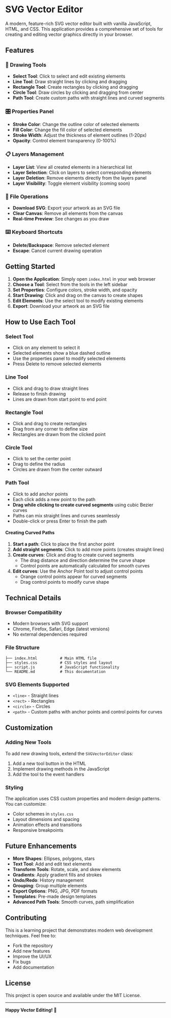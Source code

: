# SVG Vector Editor

A modern, feature-rich SVG vector editor built with vanilla JavaScript, HTML, and CSS. This application provides a comprehensive set of tools for creating and editing vector graphics directly in your browser.

## Features

### 🎨 Drawing Tools
- **Select Tool**: Click to select and edit existing elements
- **Line Tool**: Draw straight lines by clicking and dragging
- **Rectangle Tool**: Create rectangles by clicking and dragging
- **Circle Tool**: Draw circles by clicking and dragging from center
- **Path Tool**: Create custom paths with straight lines and curved segments

### 🎛️ Properties Panel
- **Stroke Color**: Change the outline color of selected elements
- **Fill Color**: Change the fill color of selected elements
- **Stroke Width**: Adjust the thickness of element outlines (1-20px)
- **Opacity**: Control element transparency (0-100%)

### 📋 Layers Management
- **Layer List**: View all created elements in a hierarchical list
- **Layer Selection**: Click on layers to select corresponding elements
- **Layer Deletion**: Remove elements directly from the layers panel
- **Layer Visibility**: Toggle element visibility (coming soon)

### 💾 File Operations
- **Download SVG**: Export your artwork as an SVG file
- **Clear Canvas**: Remove all elements from the canvas
- **Real-time Preview**: See changes as you draw

### ⌨️ Keyboard Shortcuts
- **Delete/Backspace**: Remove selected element
- **Escape**: Cancel current drawing operation

## Getting Started

1. **Open the Application**: Simply open `index.html` in your web browser
2. **Choose a Tool**: Select from the tools in the left sidebar
3. **Set Properties**: Configure colors, stroke width, and opacity
4. **Start Drawing**: Click and drag on the canvas to create shapes
5. **Edit Elements**: Use the select tool to modify existing elements
6. **Export**: Download your artwork as an SVG file

## How to Use Each Tool

### Select Tool
- Click on any element to select it
- Selected elements show a blue dashed outline
- Use the properties panel to modify selected elements
- Press Delete to remove selected elements

### Line Tool
- Click and drag to draw straight lines
- Release to finish drawing
- Lines are drawn from start point to end point

### Rectangle Tool
- Click and drag to create rectangles
- Drag from any corner to define size
- Rectangles are drawn from the clicked point

### Circle Tool
- Click to set the center point
- Drag to define the radius
- Circles are drawn from the center outward

### Path Tool
- Click to add anchor points
- Each click adds a new point to the path
- **Drag while clicking to create curved segments** using cubic Bezier curves
- Paths can mix straight lines and curves seamlessly
- Double-click or press Enter to finish the path

#### Creating Curved Paths
1. **Start a path**: Click to place the first anchor point
2. **Add straight segments**: Click to add more points (creates straight lines)
3. **Create curves**: Click and drag to create curved segments
   - The drag distance and direction determine the curve shape
   - Control points are automatically calculated for smooth curves
4. **Edit curves**: Use the Anchor Point tool to adjust control points
   - Orange control points appear for curved segments
   - Drag control points to modify curve shape

## Technical Details

### Browser Compatibility
- Modern browsers with SVG support
- Chrome, Firefox, Safari, Edge (latest versions)
- No external dependencies required

### File Structure
```
├── index.html          # Main HTML file
├── styles.css          # CSS styles and layout
├── script.js           # JavaScript functionality
└── README.md           # This documentation
```

### SVG Elements Supported
- `<line>` - Straight lines
- `<rect>` - Rectangles
- `<circle>` - Circles
- `<path>` - Custom paths with anchor points and control points for curves

## Customization

### Adding New Tools
To add new drawing tools, extend the `SVGVectorEditor` class:

1. Add a new tool button in the HTML
2. Implement drawing methods in the JavaScript
3. Add the tool to the event handlers

### Styling
The application uses CSS custom properties and modern design patterns. You can customize:
- Color schemes in `styles.css`
- Layout dimensions and spacing
- Animation effects and transitions
- Responsive breakpoints

## Future Enhancements

- **More Shapes**: Ellipses, polygons, stars
- **Text Tool**: Add and edit text elements
- **Transform Tools**: Rotate, scale, and skew elements
- **Gradients**: Apply gradient fills and strokes
- **Undo/Redo**: History management
- **Grouping**: Group multiple elements
- **Export Options**: PNG, JPG, PDF formats
- **Templates**: Pre-made design templates
- **Advanced Path Tools**: Smooth curves, path simplification

## Contributing

This is a learning project that demonstrates modern web development techniques. Feel free to:
- Fork the repository
- Add new features
- Improve the UI/UX
- Fix bugs
- Add documentation

## License

This project is open source and available under the MIT License.

---

**Happy Vector Editing! 🎨**
